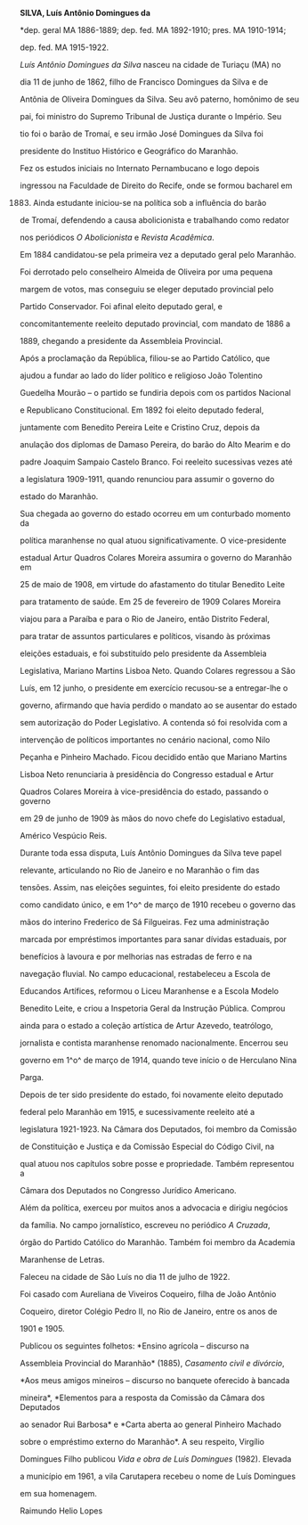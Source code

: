 **SILVA, Luís Antônio Domingues da**



\*dep. geral MA 1886-1889; dep. fed. MA 1892-1910; pres. MA 1910-1914;

dep. fed. MA 1915-1922.



*Luís Antônio Domingues da Silva* nasceu na cidade de Turiaçu (MA) no

dia 11 de junho de 1862, filho de Francisco Domingues da Silva e de

Antônia de Oliveira Domingues da Silva. Seu avô paterno, homônimo de seu

pai, foi ministro do Supremo Tribunal de Justiça durante o Império. Seu

tio foi o barão de Tromaí, e seu irmão José Domingues da Silva foi

presidente do Instituo Histórico e Geográfico do Maranhão.



Fez os estudos iniciais no Internato Pernambucano e logo depois

ingressou na Faculdade de Direito do Recife, onde se formou bacharel em

1883. Ainda estudante iniciou-se na política sob a influência do barão

de Tromaí, defendendo a causa abolicionista e trabalhando como redator

nos periódicos *O Abolicionista* e *Revista Acadêmica*.



Em 1884 candidatou-se pela primeira vez a deputado geral pelo Maranhão.

Foi derrotado pelo conselheiro Almeida de Oliveira por uma pequena

margem de votos, mas conseguiu se eleger deputado provincial pelo

Partido Conservador. Foi afinal eleito deputado geral, e

concomitantemente reeleito deputado provincial, com mandato de 1886 a

1889, chegando a presidente da Assembleia Provincial.



Após a proclamação da República, filiou-se ao Partido Católico, que

ajudou a fundar ao lado do líder político e religioso João Tolentino

Guedelha Mourão – o partido se fundiria depois com os partidos Nacional

e Republicano Constitucional. Em 1892 foi eleito deputado federal,

juntamente com Benedito Pereira Leite e Cristino Cruz, depois da

anulação dos diplomas de Damaso Pereira, do barão do Alto Mearim e do

padre Joaquim Sampaio Castelo Branco. Foi reeleito sucessivas vezes até

a legislatura 1909-1911, quando renunciou para assumir o governo do

estado do Maranhão.



Sua chegada ao governo do estado ocorreu em um conturbado momento da

política maranhense no qual atuou significativamente. O vice-presidente

estadual Artur Quadros Colares Moreira assumira o governo do Maranhão em

25 de maio de 1908, em virtude do afastamento do titular Benedito Leite

para tratamento de saúde. Em 25 de fevereiro de 1909 Colares Moreira

viajou para a Paraíba e para o Rio de Janeiro, então Distrito Federal,

para tratar de assuntos particulares e políticos, visando às próximas

eleições estaduais, e foi substituído pelo presidente da Assembleia

Legislativa, Mariano Martins Lisboa Neto. Quando Colares regressou a São

Luís, em 12 junho, o presidente em exercício recusou-se a entregar-lhe o

governo, afirmando que havia perdido o mandato ao se ausentar do estado

sem autorização do Poder Legislativo. A contenda só foi resolvida com a

intervenção de políticos importantes no cenário nacional, como Nilo

Peçanha e Pinheiro Machado. Ficou decidido então que Mariano Martins

Lisboa Neto renunciaria à presidência do Congresso estadual e Artur

Quadros Colares Moreira à vice-presidência do estado, passando o governo

em 29 de junho de 1909 às mãos do novo chefe do Legislativo estadual,

Américo Vespúcio Reis.



Durante toda essa disputa, Luís Antônio Domingues da Silva teve papel

relevante, articulando no Rio de Janeiro e no Maranhão o fim das

tensões. Assim, nas eleições seguintes, foi eleito presidente do estado

como candidato único, e em 1^o^ de março de 1910 recebeu o governo das

mãos do interino Frederico de Sá Filgueiras. Fez uma administração

marcada por empréstimos importantes para sanar dívidas estaduais, por

benefícios à lavoura e por melhorias nas estradas de ferro e na

navegação fluvial. No campo educacional, restabeleceu a Escola de

Educandos Artífices, reformou o Liceu Maranhense e a Escola Modelo

Benedito Leite, e criou a Inspetoria Geral da Instrução Pública. Comprou

ainda para o estado a coleção artística de Artur Azevedo, teatrólogo,

jornalista e contista maranhense renomado nacionalmente. Encerrou seu

governo em 1^o^ de março de 1914, quando teve início o de Herculano Nina

Parga.



Depois de ter sido presidente do estado, foi novamente eleito deputado

federal pelo Maranhão em 1915, e sucessivamente reeleito até a

legislatura 1921-1923. Na Câmara dos Deputados, foi membro da Comissão

de Constituição e Justiça e da Comissão Especial do Código Civil, na

qual atuou nos capítulos sobre posse e propriedade. Também representou a

Câmara dos Deputados no Congresso Jurídico Americano.



Além da política, exerceu por muitos anos a advocacia e dirigiu negócios

da família. No campo jornalístico, escreveu no periódico *A Cruzada*,

órgão do Partido Católico do Maranhão. Também foi membro da Academia

Maranhense de Letras.



Faleceu na cidade de São Luís no dia 11 de julho de 1922.



Foi casado com Aureliana de Viveiros Coqueiro, filha de João Antônio

Coqueiro, diretor Colégio Pedro II, no Rio de Janeiro, entre os anos de

1901 e 1905.



Publicou os seguintes folhetos: *Ensino agrícola – discurso na

Assembleia Provincial do Maranhão* (1885), *Casamento civil e divórcio*,

*Aos meus amigos mineiros – discurso no banquete oferecido à bancada

mineira*, *Elementos para a resposta da Comissão da Câmara dos Deputados

ao senador Rui Barbosa* e *Carta aberta ao general Pinheiro Machado

sobre o empréstimo externo do Maranhão*. A seu respeito, Virgílio

Domingues Filho publicou *Vida e obra de Luís Domingues* (1982). Elevada

a município em 1961, a vila Carutapera recebeu o nome de Luís Domingues

em sua homenagem.



Raimundo Helio Lopes



